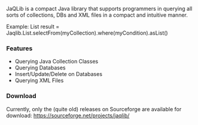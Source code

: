 JaQLib is a compact Java library that supports programmers in querying all sorts of collections, DBs and XML files in a
compact and intuitive manner.

Example: List<MyItem> result = Jaqlib.List.selectFrom(myCollection).where(myCondition).asList()

### Features

- Querying Java Collection Classes
- Querying Databases
- Insert/Update/Delete on Databases
- Querying XML Files

### Download

Currently, only the (quite old) releases on Sourceforge are available for
download: https://sourceforge.net/projects/jaqlib/